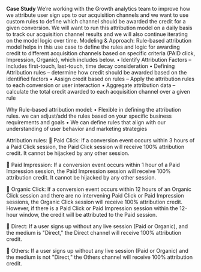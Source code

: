 **Case Study**
We’re working with the Growth analytics team to improve how we attribute user sign ups to our acquisition channels and we want to use custom rules to define which channel should be awarded the credit for a given conversion. We will want to run this attribution model on a daily basis to track our acquisition channel results and we will also continue iterating on the model logic over time.
Modeling & Approach:
Rule-based attribution model helps in this use case to define the rules and logic for awarding credit to different acquisition channels based on specific criteria (PAID click, Impression, Organic), which includes below.
•	Identify Attribution Factors – includes first-touch, last-touch, time decay consideration
•	Defining Attribution rules – determine how credit should be awarded based on the identified factors
•	Assign credit based on rules – Apply the attribution rules to each conversion or user interaction
•	Aggregate attribution data –calculate the total credit awarded to each acquisition channel over a given rule

Why Rule-based attribution model:
•	Flexible in defining the attribution rules. we can adjust/add the rules based on your specific business requirements and goals
•	We can define rules that align with our understanding of user behavior and marketing strategies

Attribution rules:
	Paid Click: If a conversion event occurs within 3 hours of a Paid Click session, the Paid Click session will receive 100% attribution credit. It cannot be hijacked by any other session.

	Paid Impression: If a conversion event occurs within 1 hour of a Paid Impression session, the Paid Impression session will receive 100% attribution credit. It cannot be hijacked by any other session.

	Organic Click: If a conversion event occurs within 12 hours of an Organic Click session and there are no intervening Paid Click or Paid Impression sessions, the Organic Click session will receive 100% attribution credit. However, if there is a Paid Click or Paid Impression session within the 12-hour window, the credit will be attributed to the Paid session.

	Direct: If a user signs up without any live session (Paid or Organic), and the medium is "Direct," the Direct channel will receive 100% attribution credit.

	Others: If a user signs up without any live session (Paid or Organic) and the medium is not "Direct," the Others channel will receive 100% attribution credit.
